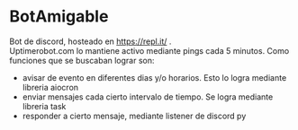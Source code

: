 # BotAmigable
Bot de discord, hosteado en  https://repl.it/  .  
Uptimerobot.com lo mantiene activo mediante pings cada 5 minutos.
Como funciones que se buscaban lograr son:
- avisar de evento en diferentes dias y/o horarios. Esto lo logra mediante libreria aiocron 
- enviar mensajes cada cierto intervalo de tiempo. Se logra mediante libreria task
- responder a cierto mensaje, mediante listener de discord py



